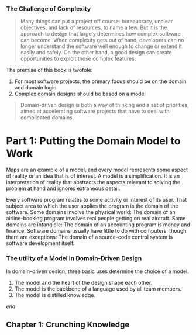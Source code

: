 ### The Challenge of Complexity

> Many things can put a project off course: bureaucracy, unclear objectives, and lack of resources, to name a few. But it is the approach to design that largely determines how complex software can become. When complexity gets out of hand, developers can no longer understand the software well enough to change or extend it easily and safely. On the other hand, a good design can create opportunities to exploit those complex features.

The premise of this book is twofole:

1. For most software projects, the primary focus should be on the domain and domain logic.
2. Complex domain designs should be based on a model

> Domain-driven design is both a way of thinking and a set of priorities, aimed at accelerating software projects that have to deal with complicated domains.


# Part 1: Putting the Domain Model to Work

Maps are an example of a model, and every model represents some aspect of reality or an idea that is of interest. A model is a simplification. It is an interpretation of reality that abstracts the aspects relevant to solving the problem at hand and ignores extraneous detail.

Every software program relates to some activity or interest of its user. That subject area to
which the user applies the program is the domain of the software. Some domains involve the
physical world: The domain of an airline-booking program involves real people getting on real
aircraft. Some domains are intangible: The domain of an accounting program is money and
finance. Software domains usually have little to do with computers, though there are
exceptions: The domain of a source-code control system is software development itself.

### The utility of a Model in Domain-Driven Design

In domain-driven design, three basic uses determine the choice of a model.

1. The model and the heart of the design shape each other.
2. The model is the backbone of a language used by all team members.
3. The model is distilled knowledge.

_end_

## Chapter 1: Crunching Knowledge


